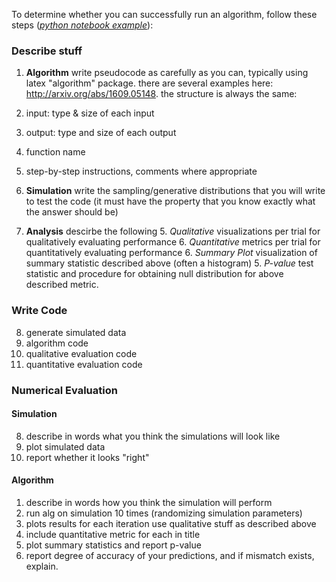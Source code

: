 To determine whether you can successfully run an algorithm, follow these steps (*[python notebook example](./Tutorials/Python/code_example.ipynb)*):

### Describe stuff
1. **Algorithm** write pseudocode as carefully as you can, typically using latex "algorithm" package. there are several examples here: 
http://arxiv.org/abs/1609.05148.
the structure is always the same:

  1. input: type & size of each input
  2. output: type and size of each output
  3. function name
  4. step-by-step instructions, comments where appropriate
  
3. **Simulation** write the sampling/generative distributions that you will write to test the code (it must have the property that you know exactly what the answer should be)
5. **Analysis** descirbe the following
   5. *Qualitative* visualizations per trial for qualitatively evaluating performance
   6. *Quantitative*  metrics per trial for quantitatively evaluating performance
   6. *Summary Plot*  visualization of summary statistic described above (often a histogram)
   5. *P-value* test statistic and procedure for obtaining null distribution for above described metric.

### Write Code
8. generate simulated data
10. algorithm code
11. qualitative evaluation code
12. quantitative evaluation code

### Numerical Evaluation
#### Simulation
8. describe in words what you think the simulations will look like
9. plot simulated data
10. report whether it looks "right"

#### Algorithm
1. describe in words how you think the simulation will perform
13. run alg on simulation 10 times  (randomizing simulation parameters)
13. plots results for each iteration use qualitative stuff as described above
14. include quantitative metric for each in title
15. plot summary statistics and report p-value
16. report degree of accuracy of your predictions, and if mismatch exists, explain.

